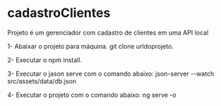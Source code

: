 # cadastroClientes
Projeto é um gerenciador com cadastro de clientes em uma API local


1- Abaixar o projeto para máquina.
git clone urldoprojeto.

2- Executar o npm install.

3- Executar o jason serve com o comando abaixo: 
json-server --watch src/assets/data/db.json

4- Executar o projeto com o comando abaixo:
ng serve -o

